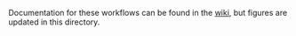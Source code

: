 Documentation for these workflows can be found in the [wiki](https://github.com/signaturescience/metagenomics/wiki), but figures are updated in this directory.
